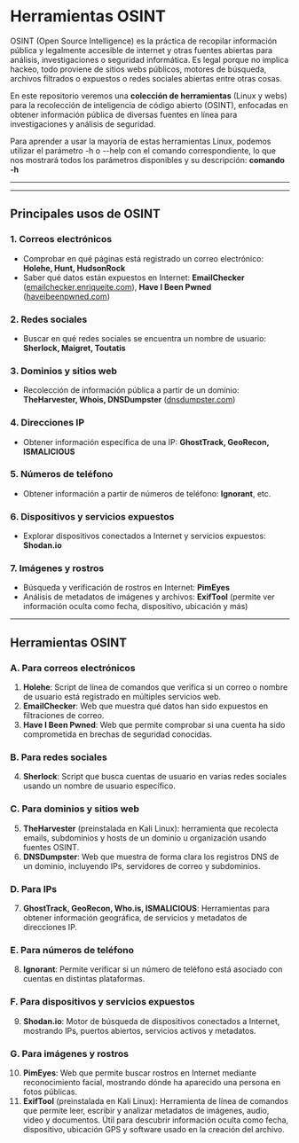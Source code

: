 # Herramientas OSINT
OSINT (Open Source Intelligence) es la práctica de recopilar información pública y legalmente accesible de internet y otras fuentes abiertas para análisis, investigaciones o seguridad informática. Es legal porque no implica hackeo, todo proviene de sitios webs públicos, motores de búsqueda, archivos filtrados o expuestos o redes sociales abiertas entre otras cosas.

En este repositorio veremos una **colección de herramientas** (Linux y webs) para la recolección de inteligencia de código abierto (OSINT), enfocadas en obtener información pública de diversas fuentes en línea para investigaciones y análisis de seguridad. 

Para aprender a usar la mayoría de estas herramientas Linux, podemos utilizar el parámetro -h o --help con el comando correspondiente, lo que nos mostrará todos los parámetros disponibles y su descripción: 
**comando -h**


---


---

## Principales usos de OSINT

### 1. Correos electrónicos
- Comprobar en qué páginas está registrado un correo electrónico: **Holehe, Hunt, HudsonRock**  
- Saber qué datos están expuestos en Internet: **EmailChecker** ([emailchecker.enriqueite.com](https://emailchecker.enriqueite.com)), **Have I Been Pwned** ([haveibeenpwned.com](https://haveibeenpwned.com))  

### 2. Redes sociales
- Buscar en qué redes sociales se encuentra un nombre de usuario: **Sherlock, Maigret, Toutatis**  

### 3. Dominios y sitios web
- Recolección de información pública a partir de un dominio: **TheHarvester, Whois, DNSDumpster** ([dnsdumpster.com](https://dnsdumpster.com))  

### 4. Direcciones IP
- Obtener información específica de una IP: **GhostTrack, GeoRecon, ISMALICIOUS**  

### 5. Números de teléfono
- Obtener información a partir de números de teléfono: **Ignorant**, etc.  

### 6. Dispositivos y servicios expuestos
- Explorar dispositivos conectados a Internet y servicios expuestos: **Shodan.io**  

### 7. Imágenes y rostros
- Búsqueda y verificación de rostros en Internet: **PimEyes**  
- Análisis de metadatos de imágenes y archivos: **ExifTool** (permite ver información oculta como fecha, dispositivo, ubicación y más)
---

## Herramientas OSINT

### A. Para correos electrónicos
1. **Holehe**: Script de línea de comandos que verifica si un correo o nombre de usuario está registrado en múltiples servicios web.  
2. **EmailChecker**: Web que muestra qué datos han sido expuestos en filtraciones de correo.  
3. **Have I Been Pwned**: Web que permite comprobar si una cuenta ha sido comprometida en brechas de seguridad conocidas.  

### B. Para redes sociales
4. **Sherlock**: Script que busca cuentas de usuario en varias redes sociales usando un nombre de usuario específico.  

### C. Para dominios y sitios web
5. **TheHarvester** (preinstalada en Kali Linux): herramienta que recolecta emails, subdominios y hosts de un dominio u organización usando fuentes OSINT.  
6. **DNSDumpster**: Web que muestra de forma clara los registros DNS de un dominio, incluyendo IPs, servidores de correo y subdominios.  

### D. Para IPs
7. **GhostTrack, GeoRecon, Who.is, ISMALICIOUS**: Herramientas para obtener información geográfica, de servicios y metadatos de direcciones IP.  

### E. Para números de teléfono
8. **Ignorant**:  Permite verificar si un número de teléfono está asociado con cuentas en distintas plataformas.

### F. Para dispositivos y servicios expuestos
9. **Shodan.io**: Motor de búsqueda de dispositivos conectados a Internet, mostrando IPs, puertos abiertos, servicios activos y metadatos.  

### G. Para imágenes y rostros
10. **PimEyes**: Web que permite buscar rostros en Internet mediante reconocimiento facial, mostrando dónde ha aparecido una persona en fotos públicas.  
11. **ExifTool** (preinstalada en Kali Linux): Herramienta de línea de comandos que permite leer, escribir y analizar metadatos de imágenes, audio, video y documentos. Útil para descubrir información oculta como fecha, dispositivo, ubicación GPS y software usado en la creación del archivo.


